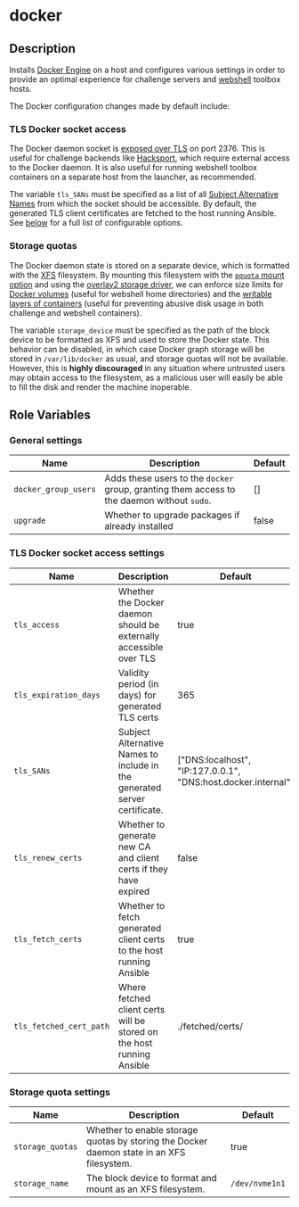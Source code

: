 # docker

## Description

Installs [Docker Engine](https://docs.docker.com/engine/) on a host and configures various settings
in order to provide an optimal experience for challenge servers and
[webshell](https://github.com/picoCTF/webshell) toolbox hosts.

The Docker configuration changes made by default include:

### TLS Docker socket access

The Docker daemon socket is [exposed over
TLS](https://docs.docker.com/engine/security/protect-access/#use-tls-https-to-protect-the-docker-daemon-socket)
on port 2376. This is useful for challenge backends like
[Hacksport](https://github.com/picoCTF/hacksport), which require external access to the Docker
daemon. It is also useful for running webshell toolbox containers on a separate host from the
launcher, as recommended.

The variable `tls_SANs` must be specified as a list of all [Subject Alternative
Names](https://en.wikipedia.org/wiki/Subject_Alternative_Name) from which the socket should be
accessible. By default, the generated TLS client certificates are fetched to the host running
Ansible. See [below](#tls-docker-socket-access-settings) for a full list of configurable options.

### Storage quotas

The Docker daemon state is stored on a separate device, which is formatted with the
[XFS](https://en.wikipedia.org/wiki/XFS) filesystem. By mounting this filesystem with the [`pquota`
mount
option](https://access.redhat.com/documentation/en-us/red_hat_enterprise_linux/7/html/storage_administration_guide/xfsquota)
and using the [overlay2 storage
driver](https://docs.docker.com/engine/reference/commandline/dockerd/#daemon-storage-driver), we can
enforce size limits for [Docker volumes](https://github.com/moby/moby/pull/41330) (useful for
webshell home directories) and the [writable layers of
containers](https://github.com/moby/moby/pull/24771) (useful for preventing abusive disk usage in
both challenge and webshell containers).

The variable `storage_device` must be specified as the path of the block device to be formatted as
XFS and used to store the Docker state. This behavior can be disabled, in which case Docker graph
storage will be stored in `/var/lib/docker` as usual, and storage quotas will not be available.
However, this is **highly discouraged** in any situation where untrusted users may obtain access to
the filesystem, as a malicious user will easily be able to fill the disk and render the machine
inoperable.

## Role Variables

### General settings

| Name | Description | Default |
| --- | --- | --- |
| `docker_group_users` | Adds these users to the `docker` group, granting them access to the daemon without `sudo`. | [] |
| `upgrade` | Whether to upgrade packages if already installed | false |

### TLS Docker socket access settings

| Name | Description | Default |
| --- | --- | --- |
| `tls_access` | Whether the Docker daemon should be externally accessible over TLS | true |
| `tls_expiration_days` | Validity period (in days) for generated TLS certs | 365 |
| `tls_SANs` | Subject Alternative Names to include in the generated server certificate. | ["DNS:localhost", "IP:127.0.0.1", "DNS:host.docker.internal"] |
| `tls_renew_certs` | Whether to generate new CA and client certs if they have expired | false |
| `tls_fetch_certs` | Whether to fetch generated client certs to the host running Ansible | true |
| `tls_fetched_cert_path` | Where fetched client certs will be stored on the host running Ansible | ./fetched/certs/ |

### Storage quota settings

| Name | Description | Default |
| --- | --- | --- |
| `storage_quotas` | Whether to enable storage quotas by storing the Docker daemon state in an XFS filesystem. | true |
| `storage_name` | The block device to format and mount as an XFS filesystem. | `/dev/nvme1n1` |
